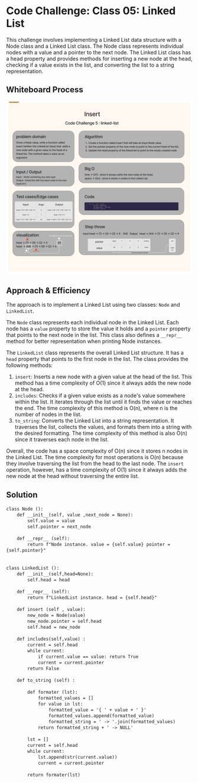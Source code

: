# Code Challenge: Class 05: Linked List 
This challenge involves implementing a Linked List data structure with a Node class and a Linked List class. The Node class represents individual nodes with a value and a pointer to the next node. The Linked List class has a head property and provides methods for inserting a new node at the head, checking if a value exists in the list, and converting the list to a string representation.

## Whiteboard Process
![](./assets/insert.png)

## Approach & Efficiency
The approach  is to implement a Linked List using two classes: `Node` and `LinkedList`. 

The `Node` class represents each individual node in the Linked List. Each node has a `value` property to store the value it holds and a `pointer` property that points to the next node in the list. This class also defines a `__repr__` method for better representation when printing Node instances.

The `LinkedList` class represents the overall Linked List structure. It has a `head` property that points to the first node in the list. The class provides the following methods:

1. `insert`: Inserts a new node with a given value at the head of the list. This method has a time complexity of O(1) since it always adds the new node at the head.
2. `includes`: Checks if a given value exists as a node's value somewhere within the list. It iterates through the list until it finds the value or reaches the end. The time complexity of this method is O(n), where n is the number of nodes in the list.
3. `to_string`: Converts the Linked List into a string representation. It traverses the list, collects the values, and formats them into a string with the desired formatting. The time complexity of this method is also O(n) since it traverses each node in the list.

Overall, the code has a space complexity of O(n) since it stores n nodes in the Linked List. The time complexity for most operations is O(n) because they involve traversing the list from the head to the last node. The `insert` operation, however, has a time complexity of O(1) since it always adds the new node at the head without traversing the entire list.


## Solution
```
class Node ():
    def __init__(self, value ,next_node = None):
        self.value = value
        self.pointer = next_node

    def __repr__ (self):
        return f"Node instance. value = {self.value} pointer = {self.pointer}"


class LinkedList ():
    def __init__(self,head=None):
        self.head = head
    
    def __repr__ (self):
        return f"LinkedList instance. head = {self.head}"

    def insert (self , value):
        new_node = Node(value)
        new_node.pointer = self.head
        self.head = new_node

    def includes(self,value) :
        current = self.head
        while current:
            if current.value == value: return True
            current = current.pointer
        return False
    
    def to_string (self) :
    
        def formater (lst):
            formatted_values = []
            for value in lst:
                formatted_value = '{ ' + value + ' }'
                formatted_values.append(formatted_value)
                formatted_string = ' -> '.join(formatted_values)
            return formatted_string + ' -> NULL'
    
        lst = []
        current = self.head
        while current:
            lst.append(str(current.value))
            current = current.pointer
        
        return formater(lst)
```

